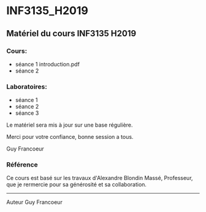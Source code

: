 # INF3135_H2019

## Matériel du cours INF3135 H2019

### Cours:
- séance 1 introduction.pdf
- séance 2 

### Laboratoires:
- séance 1
- séance 2
- séance 3

Le matériel sera mis à jour sur une base régulière. 

Merci pour votre confiance, bonne session a tous.

Guy Francoeur

### **Référence** 

Ce cours est basé sur les travaux d'Alexandre Blondin Massé, Professeur, que je rermercie pour sa générosité et sa collaboration. 

----

Auteur Guy Francoeur
